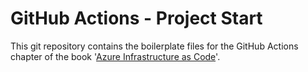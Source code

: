 # GitHub Actions - Project Start

This git repository contains the boilerplate files for the GitHub Actions chapter of the book '[Azure Infrastructure as Code](https://www.manning.com/books/azure-infrastructure-as-code)'.
